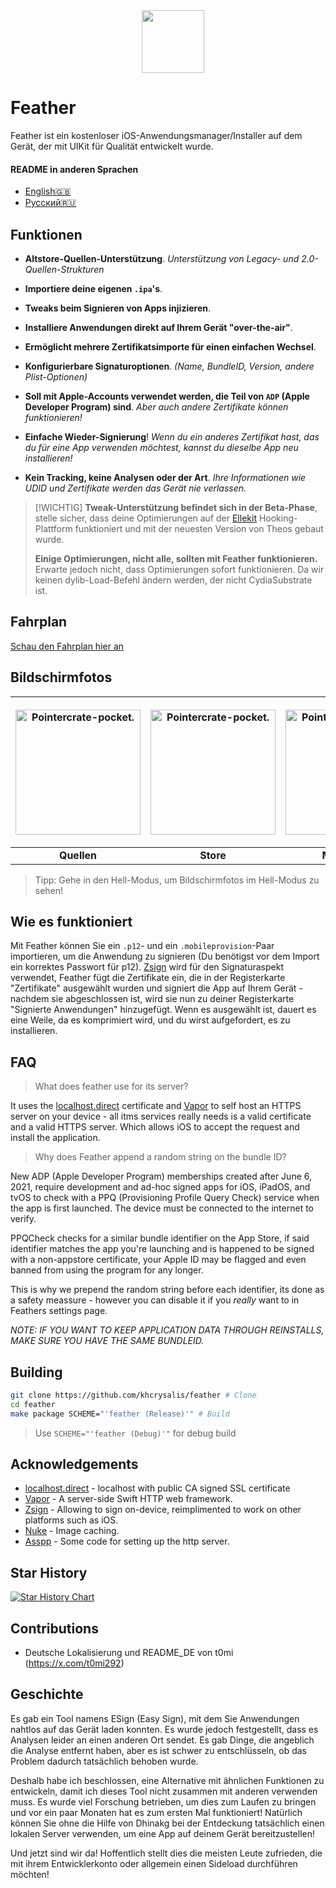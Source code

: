 <div align="center">
    <img width="100" height="100" src="Images/512@2x.png" style="margin-right: -15px;">
</div>
<h1>Feather</h1>
<p>
    Feather ist ein kostenloser iOS-Anwendungsmanager/Installer auf dem Gerät, der mit UIKit für Qualität entwickelt wurde.
</p>

#### README in anderen Sprachen
- [English🇬🇧](https://github.com/khcrysalis/Feather/blob/main/README.md)
- [Русский🇷🇺](https://github.com/khcrysalis/Feather/blob/main/README_ru.md)




## Funktionen
- **Altstore-Quellen-Unterstützung**. *Unterstützung von Legacy- und 2.0-Quellen-Strukturen*

- **Importiere deine eigenen `.ipa`'s**.
- **Tweaks beim Signieren von Apps injizieren**.
- **Installiere Anwendungen direkt auf Ihrem Gerät "over-the-air"**.
- **Ermöglicht mehrere Zertifikatsimporte für einen einfachen Wechsel**.
- **Konfigurierbare Signaturoptionen**. *(Name, BundleID, Version, andere Plist-Optionen)*
- **Soll mit Apple-Accounts verwendet werden, die Teil von `ADP` (Apple Developer Program) sind**. *Aber auch andere Zertifikate können funktionieren!*
- **Einfache Wieder-Signierung**! *Wenn du ein anderes Zertifikat hast, das du für eine App verwenden möchtest, kannst du dieselbe App neu installieren!*
- **Kein Tracking, keine Analysen oder der Art**. *Ihre Informationen wie UDID und Zertifikate werden das Gerät nie verlassen.*

> [!WICHTIG]
> **Tweak-Unterstützung befindet sich in der Beta-Phase**, stelle sicher, dass deine Optimierungen auf der [Ellekit](https://theapplewiki.com/wiki/ElleKit) Hooking-Plattform funktioniert und mit der neuesten Version von Theos gebaut wurde.
> 
> **Einige Optimierungen, nicht alle, sollten mit Feather funktionieren.** Erwarte jedoch nicht, dass Optimierungen sofort funktionieren. Da wir keinen dylib-Load-Befehl ändern werden, der nicht CydiaSubstrate ist.

## Fahrplan

[Schau den Fahrplan hier an](https://github.com/khcrysalis/Feather/issues/26)

## Bildschirmfotos

| <p align="center"><picture><source media="(prefers-color-scheme: dark)" srcset="Images/Repos.png"><source media="(prefers-color-scheme: light)" srcset="Images/Repos_L.png"><img alt="Pointercrate-pocket." src="Images/Repos_L.png" width="200"></picture></p> | <p align="center"><picture><source media="(prefers-color-scheme: dark)" srcset="Images/Store.png"><source media="(prefers-color-scheme: light)" srcset="Images/Store_L.png"><img alt="Pointercrate-pocket." src="Images/Store_L.png" width="200"></picture></p> | <p align="center"><picture><source media="(prefers-color-scheme: dark)" srcset="Images/Library.png"><source media="(prefers-color-scheme: light)" srcset="Images/Library_L.png"><img alt="Pointercrate-pocket." src="Images/Library_L.png" width="200"></picture></p> | <p align="center"><picture><source media="(prefers-color-scheme: dark)" srcset="Images/Sign.png"><source media="(prefers-color-scheme: light)" srcset="Images/Sign_L.png"><img alt="Pointercrate-pocket." src="Images/Sign_L.png" width="200"></picture></p> |
|:--:|:--:|:--:|:--:|
| **Quellen** | **Store** | **Mediathek** | **Signierung** |
> Tipp: Gehe in den Hell-Modus, um Bildschirmfotos im Hell-Modus zu sehen!

## Wie es funktioniert

Mit Feather können Sie ein `.p12`- und ein `.mobileprovision`-Paar importieren, um die Anwendung zu signieren (Du benötigst vor dem Import ein korrektes Passwort für p12). [Zsign](https://github.com/zhlynn/zsign) wird für den Signaturaspekt verwendet, Feather fügt die Zertifikate ein, die in der Registerkarte "Zertifikate" ausgewählt wurden und signiert die App auf Ihrem Gerät - nachdem sie abgeschlossen ist, wird sie nun zu deiner Registerkarte "Signierte Anwendungen" hinzugefügt. Wenn es ausgewählt ist, dauert es eine Weile, da es komprimiert wird, und du wirst aufgefordert, es zu installieren.

## FAQ

> What does feather use for its server?

It uses the [localhost.direct](https://github.com/Upinel/localhost.direct) certificate and [Vapor](https://github.com/vapor/vapor) to self host an HTTPS server on your device - all itms services really needs is a valid certificate and a valid HTTPS server. Which allows iOS to accept the request and install the application.

> Why does Feather append a random string on the bundle ID?

New ADP (Apple Developer Program) memberships created after June 6, 2021, require development and ad-hoc signed apps for iOS, iPadOS, and tvOS to check with a PPQ (Provisioning Profile Query Check) service when the app is first launched. The device must be connected to the internet to verify.

PPQCheck checks for a similar bundle identifier on the App Store, if said identifier matches the app you're launching and is happened to be signed with a non-appstore certificate, your Apple ID may be flagged and even banned from using the program for any longer.

This is why we prepend the random string before each identifier, its done as a safety meassure - however you can disable it if you *really* want to in Feathers settings page.

*NOTE: IF YOU WANT TO KEEP APPLICATION DATA THROUGH REINSTALLS, MAKE SURE YOU HAVE THE SAME BUNDLEID.*

## Building

```sh
git clone https://github.com/khcrysalis/feather # Clone
cd feather
make package SCHEME="'feather (Release)'" # Build
```
> Use `SCHEME="'feather (Debug)'"` for debug build

## Acknowledgements

- [localhost.direct](https://github.com/Upinel/localhost.direct) - localhost with public CA signed SSL certificate
- [Vapor](https://github.com/vapor/vapor) - A server-side Swift HTTP web framework.
- [Zsign](https://github.com/zhlynn/zsign) - Allowing to sign on-device, reimplimented to work on other platforms such as iOS.
- [Nuke](https://github.com/kean/Nuke) - Image caching.
- [Asspp](https://github.com/Lakr233/Asspp) - Some code for setting up the http server.

<!-- - [plistserver](https://github.com/QuickSign-Team/plistserver) - Hosted on https://api.palera.in
> NOTE: The original license to plistserver is [GPL](https://github.com/nekohaxx/plistserver/commit/b207a76a9071a695d8b498db029db5d63a954e53), so changing the license is NOT viable as technically it's irrevocable. We are allowed to host it on our own server for use in Feather by technicality.  -->

## Star History

<a href="https://star-history.com/#khcrysalis/feather&Date">
 <picture>
   <source media="(prefers-color-scheme: dark)" srcset="https://api.star-history.com/svg?repos=khcrysalis/feather&type=Date&theme=dark" />
   <source media="(prefers-color-scheme: light)" srcset="https://api.star-history.com/svg?repos=khcrysalis/feather&type=Date" />
   <img alt="Star History Chart" src="https://api.star-history.com/svg?repos=khcrysalis/feather&type=Date" />
 </picture>
</a>

## Contributions

- Deutsche Lokalisierung und README_DE von t0mi (https://x.com/t0mi292)

## Geschichte

Es gab ein Tool namens ESign (Easy Sign), mit dem Sie Anwendungen nahtlos auf das Gerät laden konnten. Es wurde jedoch festgestellt, dass es Analysen leider an einen anderen Ort sendet. Es gab Dinge, die angeblich die Analyse entfernt haben, aber es ist schwer zu entschlüsseln, ob das Problem dadurch tatsächlich behoben wurde.

Deshalb habe ich beschlossen, eine Alternative mit ähnlichen Funktionen zu entwickeln, damit ich dieses Tool nicht zusammen mit anderen verwenden muss. Es wurde viel Forschung betrieben, um dies zum Laufen zu bringen und vor ein paar Monaten hat es zum ersten Mal funktioniert! Natürlich können Sie ohne die Hilfe von Dhinakg bei der Entdeckung tatsächlich einen lokalen Server verwenden, um eine App auf deinem Gerät bereitzustellen!

Und jetzt sind wir da! Hoffentlich stellt dies die meisten Leute zufrieden, die mit ihrem Entwicklerkonto oder allgemein einen Sideload durchführen möchten!
